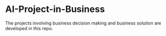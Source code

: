 # AI-Project-in-Business
The projects involving business decision making and business solution are developed in this repo.
